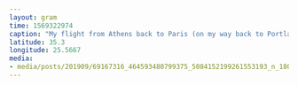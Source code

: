 ```yaml
---
layout: gram
time: 1569322974
caption: "My flight from Athens back to Paris (on my way back to Portland on Friday) had a 21-hour layover in Heraklion on the island of Crete. I decided to make the most of it and rented this cute little scoot for the day. Getting lost on dirt roads and sippin' soda water til I can't no more. 🛵"
latitude: 35.3
longitude: 25.5667
media:
- media/posts/201909/69167316_464593480799375_5084152199261553193_n_18021765367231419.jpg
---
```

